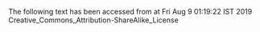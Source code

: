 The following text has been accessed from at Fri Aug 9 01:19:22 IST 2019
Creative_Commons_Attribution-ShareAlike_License
